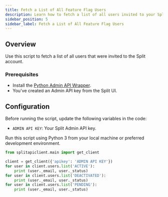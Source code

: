 ```yaml
---
title: Fetch a List of All Feature Flag Users
description: Learn how to fetch a list of all users invited to your Split account using the Admin API.
sidebar_position: 5
sidebar_label: Fetch a List of All Feature Flag Users
---
```


## Overview

Use this script to fetch a list of all users that were invited to the Split account.

### Prerequisites

- Install the [Python Admin API Wrapper](/docs/feature-management-experimentation/api/wrappers/python-admin-api).
- You've created an Admin API key from the Split UI.

## Configuration

Before running the script, update the following variables in the code:

- `ADMIN API KEY`: Your Split Admin API key.

Run this script using Python 3 from your local machine or preferred development environment.

```python
from splitapiclient.main import get_client

client = get_client({'apikey': 'ADMIN API KEY'})
for user in client.users.list('ACTIVE'):
    print (user._email, user._status)
for user in client.users.list('DEACTIVATED'):
    print (user._email, user._status)
for user in client.users.list('PENDING'):
    print (user._email, user._status)
```